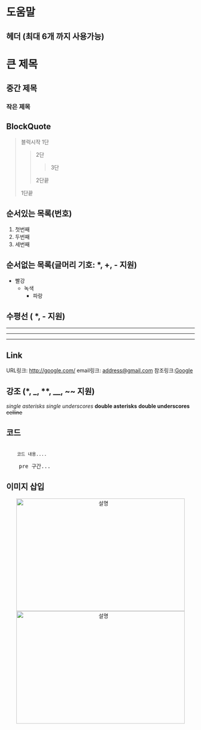 # 도움말


## 헤더 (최대 6개 까지 사용가능)
# 큰 제목
## 중간 제목
### 작은 제목


## BlockQuote
> 블럭시작
> 1단
>> 2단
>>> 3단
>>> 
>> 2단끝
>> 
> 1단끝
> 


## 순서있는 목록(번호)
1. 첫번째
2. 두번째
3. 세번째


## 순서없는 목록(글머리 기호: *, +, - 지원)
* 빨강
  * 녹색
    * 파랑


## 수평선 ( *, - 지원)
* * *
***
---


## Link
URL링크: <http://google.com/>
email링크: <address@gmail.com>
참조링크:[Google](https://google.com, "google link")


## 강조 (*, _, **, __, ~~ 지원)
*single asterisks*
_single underscores_
**double asterisks**
__double underscores__
~~celline~~



## 코드
<pre>
    <code>
    코드 내용....    
    </code>
    pre 구간...
</pre>



## 이미지 삽입

<!-- width와 height 의 값을 변경하여 사이즈 조절, alt에 이미지링크 미연결시 메세지 설정 하세요.--> 
<!-- 정령을 변경하시려면 div의 설정을 변경하세요. --> 
<div style='text-align:center;'> 
<img center src='https://images-na.ssl-images-amazon.com/images/G/01/AmazonExports/Fuji/2019/February/Dashboard/Fuji_Dash_Deals_Jan20_520x520._SY608_CB445333141_.jpg' width='450px' height='300px' alt='설명'></img> <br> 
<img center src='https://m.media-amazon.com/images/I/3192aTzPEBL._AC_SR250,230_.jpg' width='450px' height='300px' alt='설명'></img> <br> 
</div> 
